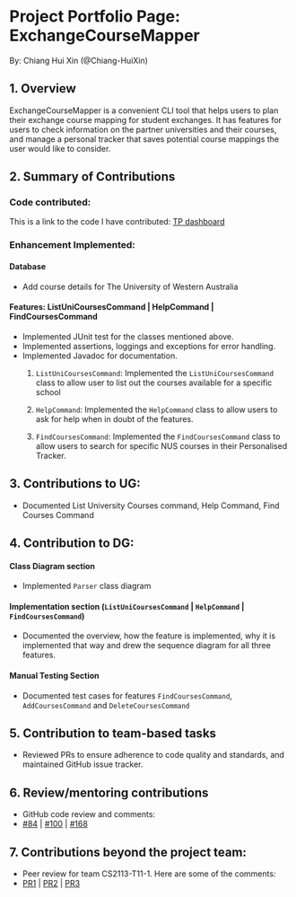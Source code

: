 # Project Portfolio Page: ExchangeCourseMapper

By: Chiang Hui Xin (@Chiang-HuiXin)

## 1. Overview
ExchangeCourseMapper is a convenient CLI tool that helps users to plan their exchange course mapping for student 
exchanges. It has features for users to check information on the partner universities and their courses,
and manage a personal tracker that saves potential course mappings the user would like to consider.

## 2. Summary of Contributions

### Code contributed:
This is a link to the code I have contributed: [TP dashboard](https://nus-cs2113-ay2425s1.github.io/tp-dashboard/?search=Chiang-HuiXin&sort=groupTitle&sortWithin=title&timeframe=commit&mergegroup=&groupSelect=groupByRepos&breakdown=true&checkedFileTypes=docs~functional-code~test-code~other&since=2024-09-20&tabOpen=true&tabType=authorship&tabAuthor=Chiang-HuiXin&tabRepo=AY2425S1-CS2113-W10-2%2Ftp%5Bmaster%5D&authorshipIsMergeGroup=false&authorshipFileTypes=docs~functional-code~test-code&authorshipIsBinaryFileTypeChecked=false&authorshipIsIgnoredFilesChecked=false)

### Enhancement Implemented:
#### Database ####
- Add course details for The University of Western Australia

#### Features: ListUniCoursesCommand | HelpCommand | FindCoursesCommand ####
- Implemented JUnit test for the classes mentioned above.
- Implemented assertions, loggings and exceptions for error handling.
- Implemented Javadoc for documentation.
  1. `ListUniCoursesCommand`: Implemented the `ListUniCoursesCommand` class to allow user to list out the 
  courses available for a specific school

  2. `HelpCommand`: Implemented the `HelpCommand` class to allow users to ask for help when in doubt of the features.
  
  3. `FindCoursesCommand`: Implemented the `FindCoursesCommand` class to allow users to search for specific NUS courses in their Personalised
       Tracker.

## 3. Contributions to UG:
- Documented List University Courses command, Help Command, Find Courses Command

## 4. Contribution to DG:
#### Class Diagram section ####
- Implemented `Parser` class diagram

#### Implementation section (`ListUniCoursesCommand` | `HelpCommand` | `FindCoursesCommand`) ####
- Documented the overview, how the feature is implemented, why it is implemented that way and drew the sequence diagram for all three features.

#### Manual Testing Section
- Documented test cases for features `FindCoursesCommand`, `AddCoursesCommand` and `DeleteCoursesCommand`

## 5. Contribution to team-based tasks
- Reviewed PRs to ensure adherence to code quality and standards, and maintained GitHub issue tracker.

## 6. Review/mentoring contributions ###
* GitHub code review and comments:
* [#84](https://github.com/AY2425S1-CS2113-W10-2/tp/pull/84) | [#100](https://github.com/AY2425S1-CS2113-W10-2/tp/pull/100) | [#168](https://github.com/AY2425S1-CS2113-W10-2/tp/pull/168)

## 7. Contributions beyond the project team:
* Peer review for team CS2113-T11-1. Here are some of the comments:
* [PR1](https://github.com/nus-cs2113-AY2425S1/tp/pull/15/files#diff-94fa36935d6c1f7219b9f9db36e467da385cadbf636e14fde5c37332bbc6a834) | [PR2](https://github.com/nus-cs2113-AY2425S1/tp/pull/15/files#diff-94fa36935d6c1f7219b9f9db36e467da385cadbf636e14fde5c37332bbc6a834) | [PR3](https://github.com/nus-cs2113-AY2425S1/tp/pull/15/files#diff-517de6c5ce4c9a799a46c96b126323892da4d8abb5c4f7cfc13251da82695972)